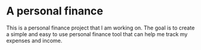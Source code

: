# A personal finance

This is a personal finance project that I am working on. The goal is to create a simple and easy to use personal finance tool that can help me track my expenses and income.